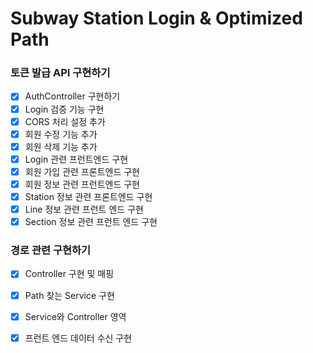# Subway Station Login & Optimized Path
### 토큰 발급 API 구현하기
- [x] AuthController 구현하기
- [x] Login 검증 기능 구현
- [x] CORS 처리 설정 추가
- [x] 회원 수정 기능 추가
- [x] 회원 삭제 기능 추가
- [x] Login 관련 프런트엔드 구현
- [x] 회원 가입 관련 프론트엔드 구현
- [x] 회원 정보 관련 프런트엔드 구현
- [x] Station 정보 관련 프론트엔드 구현
- [x] Line 정보 관련 프런트 엔드 구현
- [x] Section 정보 관련 프런트 엔드 구현 

### 경로 관련 구현하기
- [x] Controller 구현 및 매핑
- [x] Path 찾는 Service 구현
- [x] Service와 Controller 영역
- [x] 프런트 엔드 데이터 수신 구현


